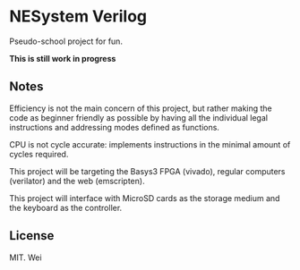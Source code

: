 # NESystem Verilog

Pseudo-school project for fun.

**This is still work in progress**

## Notes

Efficiency is not the main concern of this project, but rather making the code as beginner friendly as possible by having all the individual legal instructions and addressing modes defined as functions.

CPU is not cycle accurate: implements instructions in the minimal amount of cycles required.

This project will be targeting the Basys3 FPGA (vivado), regular computers (verilator) and the web (emscripten).

This project will interface with MicroSD cards as the storage medium and the keyboard as the controller. 

## License

MIT. Wei
